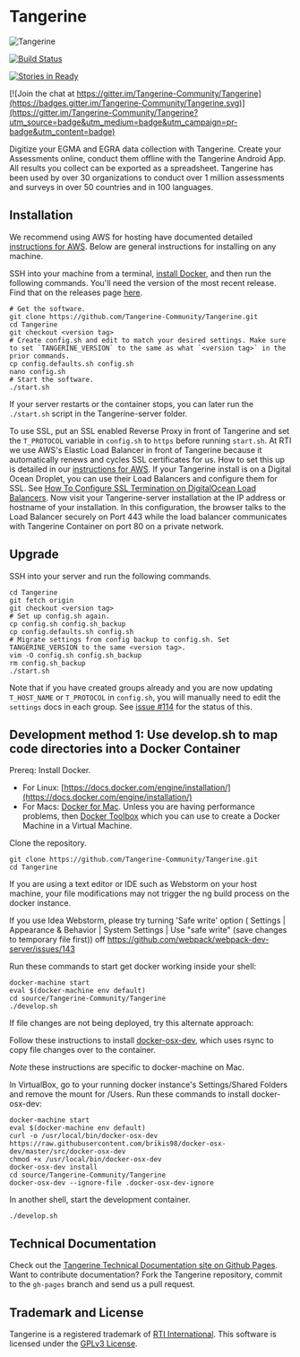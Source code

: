 # Tangerine

![Tangerine](http://static1.squarespace.com/static/55c4e56fe4b0852b09fa2f29/t/55c4ec18e4b0f8bc41c735ae/1461960019800/?format=1500w)

[![Build Status](https://travis-ci.org/Tangerine-Community/Tangerine.svg)](https://travis-ci.org/Tangerine-Community/Tangerine)

[![Stories in Ready](https://badge.waffle.io/Tangerine-Community/Tangerine.png?label=ready&title=Ready)](https://waffle.io/Tangerine-Community/Tangerine)

[![Join the chat at https://gitter.im/Tangerine-Community/Tangerine](https://badges.gitter.im/Tangerine-Community/Tangerine.svg)](https://gitter.im/Tangerine-Community/Tangerine?utm_source=badge&utm_medium=badge&utm_campaign=pr-badge&utm_content=badge)

Digitize your EGMA and EGRA data collection with Tangerine. Create your Assessments online, conduct them offline with the Tangerine Android App. All results you collect can be exported as a spreadsheet. Tangerine has been used by over 30 organizations to conduct over 1 million assessments and surveys in over 50 countries and in 100 languages.


## Installation
We recommend using AWS for hosting have documented detailed [instructions for AWS](docs/install-on-aws.md). Below are general instructions for installing on any machine.

SSH into your machine from a terminal, [install Docker](https://docs.docker.com/engine/installation/linux/ubuntulinux/), and then run the following commands. You'll need the version of the most recent release. Find that on the releases page [here](https://github.com/Tangerine-Community/Tangerine-server/releases).
```
# Get the software.
git clone https://github.com/Tangerine-Community/Tangerine.git
cd Tangerine
git checkout <version tag>
# Create config.sh and edit to match your desired settings. Make sure to set `TANGERINE_VERSION` to the same as what `<version tag>` in the prior commands.
cp config.defaults.sh config.sh
nano config.sh
# Start the software.
./start.sh
```

If your server restarts or the container stops, you can later run the `./start.sh` script in the Tangerine-server folder.

To use SSL, put an SSL enabled Reverse Proxy in front of Tangerine and set the `T_PROTOCOL` variable in `config.sh` to `https` before running `start.sh`. At RTI we use AWS's Elastic Load Balancer in front of Tangerine because it automatically renews and cycles SSL certificates for us. How to set this up is detailed in our [instructions for AWS](docs/install-on-aws.md).  If your Tangerine install is on a Digital Ocean Droplet, you can use their Load Balancers and configure them for SSL. See [How To Configure SSL Termination on DigitalOcean Load Balancers](https://www.digitalocean.com/community/tutorials/how-to-configure-ssl-termination-on-digitalocean-load-balancers).
Now visit your Tangerine-server installation at the IP address or hostname of your installation. In this configuration, the browser talks to the Load Balancer securely on Port 443 while the load balancer communicates with Tangerine Container on port 80 on a private network.


## Upgrade
SSH into your server and run the following commands.
```
cd Tangerine
git fetch origin
git checkout <version tag>
# Set up config.sh again.
cp config.sh config.sh_backup
cp config.defaults.sh config.sh
# Migrate settings from config backup to config.sh. Set TANGERINE_VERSION to the same <version tag>.
vim -O config.sh config.sh_backup
rm config.sh_backup
./start.sh
```

Note that if you have created groups already and you are now updating `T_HOST_NAME` or `T_PROTOCOL` in `config.sh`, you will manually need to edit the `settings` docs in each group. See [issue #114](https://github.com/Tangerine-Community/Tangerine/issues/114) for the status of this.

## Development method 1: Use develop.sh to map code directories into a Docker Container
Prereq: Install Docker.
- For Linux: [https://docs.docker.com/engine/installation/](https://docs.docker.com/engine/installation/)
- For Macs: [Docker for Mac](https://docs.docker.com/docker-for-mac/). Unless you are having performance problems, then [Docker Toolbox](https://www.docker.com/products/docker-toolbox) which you can use to create a Docker Machine in a Virtual Machine.

Clone the repository.

```
git clone https://github.com/Tangerine-Community/Tangerine.git
cd Tangerine
```

If you are using a text editor or IDE such as Webstorm on your host machine, your
file modifications may not trigger the ng build process on the docker instance.

If you use Idea Webstorm, please try turning 'Safe write' option ( Settings | Appearance & Behavior | System Settings | Use "safe write" (save changes to temporary file first)) off
https://github.com/webpack/webpack-dev-server/issues/143

Run these commands to start get docker working inside your shell:

````
docker-machine start
eval $(docker-machine env default)
cd source/Tangerine-Community/Tangerine
./develop.sh
````

If file changes are not being deployed, try this alternate approach:

Follow these instructions to install [docker-osx-dev](https://github.com/brikis98/docker-osx-dev),
which uses rsync to copy file changes over to the container.

*Note* these instructions are specific to docker-machine on Mac.

In VirtualBox, go to your running docker instance's Settings/Shared Folders
and remove the mount for /Users.
Run these commands to install docker-osx-dev:

````
docker-machine start
eval $(docker-machine env default)
curl -o /usr/local/bin/docker-osx-dev https://raw.githubusercontent.com/brikis98/docker-osx-dev/master/src/docker-osx-dev
chmod +x /usr/local/bin/docker-osx-dev
docker-osx-dev install
cd source/Tangerine-Community/Tangerine
docker-osx-dev --ignore-file .docker-osx-dev-ignore
````

In another shell, start the development container.

````
./develop.sh
````

## Technical Documentation
Check out the [Tangerine Technical Documentation site on Github Pages](http://tangerine-community.github.io/Tangerine/index.html). Want to contribute documentation? Fork the Tangerine repository, commit to the `gh-pages` branch and send us a pull request.

## Trademark and License
Tangerine is a registered trademark of [RTI International](https://rti.org). This software is licensed under the [GPLv3 License](https://www.gnu.org/licenses/gpl-3.0.en.html).